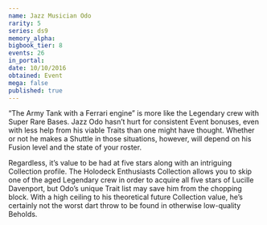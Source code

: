 ```yaml
---
name: Jazz Musician Odo
rarity: 5
series: ds9
memory_alpha:
bigbook_tier: 8
events: 26
in_portal:
date: 10/10/2016
obtained: Event
mega: false
published: true
---
```


“The Army Tank with a Ferrari engine” is more like the Legendary crew with Super Rare Bases. Jazz Odo hasn’t hurt for consistent Event bonuses, even with less help from his viable Traits than one might have thought. Whether or not he makes a Shuttle in those situations, however, will depend on his Fusion level and the state of your roster.

Regardless, it’s value to be had at five stars along with an intriguing Collection profile. The Holodeck Enthusiasts Collection allows you to skip one of the aged Legendary crew in order to acquire all five stars of Lucille Davenport, but Odo’s unique Trait list may save him from the chopping block. With a high ceiling to his theoretical future Collection value, he’s certainly not the worst dart throw to be found in otherwise low-quality Beholds.
